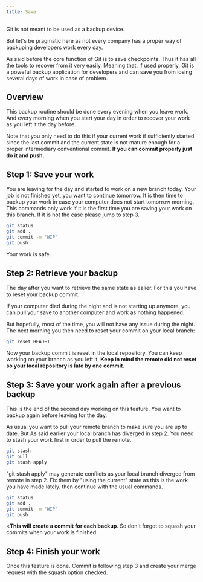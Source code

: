```yaml
---
title: Save
---
```


Git is not meant to be used as a backup device.

But let's be pragmatic here as not every company has a proper way of backuping developers work every day.

As said before the core function of Git is to save checkpoints. Thus it has all the tools to recover from it very easily.
Meaning that, if used properly, Git is a poweful backup application for developers and can save you from losing several days of work in case of problem.

## Overview

This backup routine should be done every evening when you leave work.
And every morning when you start your day in order to recover your work as you left it the day before. 

Note that you only need to do this if your current work if sufficiently started since the last commit and the current state is not mature enough for a proper intermediary conventional commit.
**If you can commit properly just do it and push.**

## Step 1: Save your work

You are leaving for the day and started to work on a new branch today. Your job is not finished yet, you want to continue tomorrow. It is then time to backup your work in case your computer does not start tomorrow morning.
This commands only work if it is the first time you are saving your work on this branch. If it is not the case please jump to step 3.

```bash
git status
git add .
git commit -m "WIP"
git push
```

Your work is safe.


## Step 2: Retrieve your backup

The day after you want to retrieve the same state as ealier.
For this you have to reset your backup commit.

If your computer died during the night and is not starting up anymore, you can pull your save to another computer and work as nothing happened.

But hopefully, most of the time, you will not have any issue during the night. The next morning you then need to reset your commit on your local branch:

```bash
git reset HEAD~1
```

Now your backup commit is reset in the local repository. You can keep working on your branch as you left it.
**Keep in mind the remote did not reset so your local repository is late by one commit.**


## Step 3: Save your work again after a previous backup

This is the end of the second day working on this feature.
You want to backup again before leaving for the day.

As usual you want to pull your remote branch to make sure you are up to date.
But As said earlier your local branch has diverged in step 2.
You need to stash your work first in order to pull the remote.


```bash
git stash
git pull 
git stash apply
```


"git stash apply" may generate conflicts as your local branch diverged from remote in step 2. Fix them by "using the current" state as this is the work you have made lately. then continue with the usual commands.

```bash
git status
git add .
git commit -m "WIP"
git push 
```

<**This will create a commit for each backup**. So don't forget to squash your commits when your work is finished.

## Step 4: Finish your work

Once this feature is done. Commit is following step 3 and create your merge request with the squash option checked.
